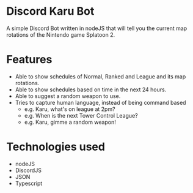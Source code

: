 # Discord Karu Bot

A simple Discord Bot written in nodeJS that will tell you the current map 
rotations of the Nintendo game Splatoon 2.

# Features
* Able to show schedules of Normal, Ranked and League and its map rotations.
* Able to show schedules based on time in the next 24 hours.
* Able to suggest a random weapon to use.
* Tries to capture human language, instead of being command based
    * e.g. Karu, what's on league at 2pm?
    * e.g. When is the next Tower Control League?
    * e.g. Karu, gimme a random weapon!

# Technologies used
* nodeJS
* DiscordJS
* JSON
* Typescript